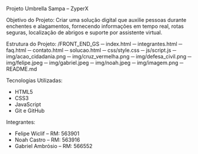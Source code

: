 Projeto Umbrella Sampa – ZyperX

Objetivo do Projeto:
Criar uma solução digital que auxilie pessoas durante enchentes e alagamentos, fornecendo informações em tempo real, rotas seguras, localização de abrigos e suporte por assistente virtual.


Estrutura do Projeto:
/FRONT_END_GS
─ index.html
─ integrantes.html
─ faq.html
─ contato.html
─ solucao.html
─ css/style.css
─ js/script.js
─ img/acao_cidadania.png
─ img/cruz_vermelha.png
─ img/defesa_civil.png
─ img/felipe.jpeg
─ img/gabriel.jpeg
─ img/noah.jpeg
─ img/imagem.png
─ README.md

Tecnologias Utilizadas:
- HTML5
- CSS3
- JavaScript
- Git e GitHub

Integrantes:
- Felipe Wiclif – RM: 563901  
- Noah Castro – RM: 563916  
- Gabriel Ambrósio – RM: 566552